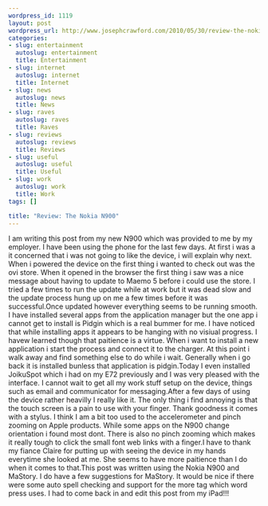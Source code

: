 ```yaml
--- 
wordpress_id: 1119
layout: post
wordpress_url: http://www.josephcrawford.com/2010/05/30/review-the-nokia-n900/
categories: 
- slug: entertainment
  autoslug: entertainment
  title: Entertainment
- slug: internet
  autoslug: internet
  title: Internet
- slug: news
  autoslug: news
  title: News
- slug: raves
  autoslug: raves
  title: Raves
- slug: reviews
  autoslug: reviews
  title: Reviews
- slug: useful
  autoslug: useful
  title: Useful
- slug: work
  autoslug: work
  title: Work
tags: []

title: "Review: The Nokia N900"
---
```

I am writing this post from my new N900 which was provided to me by my employer.  I have been using the phone for the last few days.  At first i was a it concerned that i was not going to like the device, i will explain why next.  When i powered the device on the first thing i wanted to check out was the ovi store.  When it opened in the browser the first thing i saw was a nice message about having to update to Maemo 5 before i could use the store.  I tried a few times to run the update while at work but it was dead slow and the update process hung up on me a few times before it was successful.<!--more-->Once updated however everything seems to be running smooth.  I have installed several apps from the application manager but the one app i cannot get to install is Pidgin which is a real bummer for me.  I have noticed that while installing apps it appears to be hanging with no visiual progress.  I havew learned though that paitience is a virtue.  When i want to install a new application i start the process and connect it to the charger. At this point i walk away and find something else to do while i wait.  Generally when i go back it is installed bunless that application is pidgin.Today I even installed JoikuSpot which i had on my E72 previously and I was very pleased with the interface.  I cannot wait to get all my work stuff setup on the device, things such as email and communicator for messaging.After a few days of using the device rather heavilly I really like it.  The only thing i find annoying is that the touch screen is a pain to use with your finger.  Thank goodness it comes with a stylus.  I think I am a bit too used to the accelerometer and pinch zooming on Apple products.  While some apps on the N900 change orientation i found most dont.  There is also no pinch zooming which makes it really tough to click the small font web links with a finger.I have to thank my fiance Claire for putting up with seeing the device in my hands everytime she looked at me.  She seems to have more paitience than I do when it comes to that.This post was written using the Nokia N900 and MaStory.  I do have a few suggestions for MaStory.  It would be nice if there were some auto spell checking and support for the more tag which word press uses.  I had to come back in and edit this post from my iPad!!!
